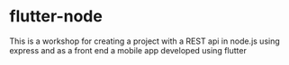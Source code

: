 # flutter-node
This is a workshop for creating a project with a REST api in node.js using express and as a front end a mobile app developed using flutter
